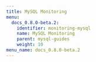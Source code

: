 ```yaml
---
title: MySQL Monitoring
menu:
  docs_0.8.0-beta.2:
    identifier: monitoring-mysql
    name: MySQL Monitoring
    parent: mysql-guides
    weight: 10
menu_name: docs_0.8.0-beta.2
---
```

